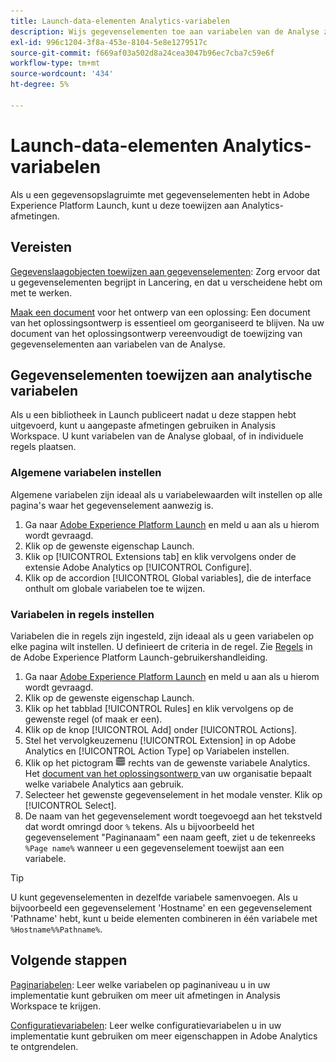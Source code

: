 ```yaml
---
title: Launch-data-elementen Analytics-variabelen
description: Wijs gegevenselementen toe aan variabelen van de Analyse zodat u hen als afmetingen in Analysis Workspace kunt gebruiken.
exl-id: 996c1204-3f8a-453e-8104-5e8e1279517c
source-git-commit: f669af03a502d8a24cea3047b96ec7cba7c59e6f
workflow-type: tm+mt
source-wordcount: '434'
ht-degree: 5%

---
```


# Launch-data-elementen Analytics-variabelen

Als u een gegevensopslagruimte met gegevenselementen hebt in Adobe Experience Platform Launch, kunt u deze toewijzen aan Analytics-afmetingen.

## Vereisten

[Gegevenslaagobjecten toewijzen aan gegevenselementen](layer-to-elements.md): Zorg ervoor dat u gegevenselementen begrijpt in Lancering, en dat u verscheidene hebt om met te werken.

[Maak een document](../prepare/solution-design.md) voor het ontwerp van een oplossing: Een document van het oplossingsontwerp is essentieel om georganiseerd te blijven. Na uw document van het oplossingsontwerp vereenvoudigt de toewijzing van gegevenselementen aan variabelen van de Analyse.

## Gegevenselementen toewijzen aan analytische variabelen

Als u een bibliotheek in Launch publiceert nadat u deze stappen hebt uitgevoerd, kunt u aangepaste afmetingen gebruiken in Analysis Workspace. U kunt variabelen van de Analyse globaal, of in individuele regels plaatsen.

### Algemene variabelen instellen

Algemene variabelen zijn ideaal als u variabelewaarden wilt instellen op alle pagina&#39;s waar het gegevenselement aanwezig is.

1. Ga naar [Adobe Experience Platform Launch](https://launch.adobe.com) en meld u aan als u hierom wordt gevraagd.
1. Klik op de gewenste eigenschap Launch.
1. Klik op [!UICONTROL Extensions tab] en klik vervolgens onder de extensie Adobe Analytics op [!UICONTROL Configure].
1. Klik op de accordion [!UICONTROL Global variables], die de interface onthult om globale variabelen toe te wijzen.

### Variabelen in regels instellen

Variabelen die in regels zijn ingesteld, zijn ideaal als u geen variabelen op elke pagina wilt instellen. U definieert de criteria in de regel. Zie [Regels](https://experienceleague.adobe.com/docs/launch/using/reference/manage-resources/rules.html) in de Adobe Experience Platform Launch-gebruikershandleiding.

1. Ga naar [Adobe Experience Platform Launch](https://launch.adobe.com) en meld u aan als u hierom wordt gevraagd.
1. Klik op de gewenste eigenschap Launch.
1. Klik op het tabblad [!UICONTROL Rules] en klik vervolgens op de gewenste regel (of maak er een).
1. Klik op de knop [!UICONTROL Add] onder [!UICONTROL Actions].
1. Stel het vervolgkeuzemenu [!UICONTROL Extension] in op Adobe Analytics en [!UICONTROL Action Type] op Variabelen instellen.
1. Klik op het pictogram ![Gegevenselement](assets/data-element.png) rechts van de gewenste variabele Analytics. Het [document van het oplossingsontwerp ](../prepare/solution-design.md) van uw organisatie bepaalt welke variabele Analytics aan gebruik.
1. Selecteer het gewenste gegevenselement in het modale venster. Klik op [!UICONTROL Select].
1. De naam van het gegevenselement wordt toegevoegd aan het tekstveld dat wordt omringd door `%` tekens. Als u bijvoorbeeld het gegevenselement &quot;Paginanaam&quot; een naam geeft, ziet u de tekenreeks `%Page name%` wanneer u een gegevenselement toewijst aan een variabele.

>[!TIP]
>
>U kunt gegevenselementen in dezelfde variabele samenvoegen. Als u bijvoorbeeld een gegevenselement &#39;Hostname&#39; en een gegevenselement &#39;Pathname&#39; hebt, kunt u beide elementen combineren in één variabele met `%Hostname%%Pathname%`.

## Volgende stappen

[Paginariabelen](../vars/page-vars/page-variables.md): Leer welke variabelen op paginaniveau u in uw implementatie kunt gebruiken om meer uit afmetingen in Analysis Workspace te krijgen.

[Configuratievariabelen](../vars/config-vars/configuration-variables.md): Leer welke configuratievariabelen u in uw implementatie kunt gebruiken om meer eigenschappen in Adobe Analytics te ontgrendelen.

